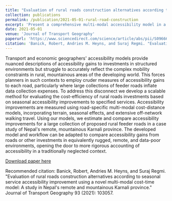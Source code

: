 ```yaml
---
title: "Evaluation of rural roads construction alternatives according to seasonal service accessibility improvement using a novel multi-modal cost-time model: A study in Nepal's remote and mountainous Karnali province"
collection: publications
permalink: /publication/2021-05-01-rural-road-construction
excerpt: 'Present a comprehensive multi-modal accessibility model in a rural, mountainous, developing-world mobility context.'
date: 2021-05-01
venue: 'Journal of Transport Geography'
paperurl: 'https://www.sciencedirect.com/science/article/abs/pii/S0966692321001101'
citation: 'Banick, Robert, Andries M. Heyns, and Suraj Regmi. "Evaluation of rural roads construction alternatives according to seasonal service accessibility improvement using a novel multi-modal cost-time model: A study in Nepal's remote and mountainous Karnali province." Journal of Transport Geography 93 (2021): 103057.'
---
```

Transport and economic geographers' accessibility models provide nuanced descriptions of accessibility gains to investments in structured environments but struggle to accurately reflect the complex mobility constraints in rural, mountainous areas of the developing world. This forces planners in such contexts to employ cruder measures of accessibility gains to each road, particularly where large collections of feeder roads inflate data collection expenses. To address this disconnect we develop a scalable method for evaluating the cost-efficiency of rural roads investments based on seasonal accessibility improvements to specified services. Accessibility improvements are measured using road-specific multi-modal cost-distance models, incorporating terrain, seasonal effects, and extensive off-network walking travel. Using our models, we estimate and compare accessibility improvements for a large collection of proposed rural feeder roads in a case study of Nepal's remote, mountainous Karnali province. The developed model and workflow can be adapted to compare accessibility gains from roads or other investments in equivalently rugged, remote, and data-poor environments, opening the door to more rigorous accounting of accessibility in a traditionally neglected context.

[Download paper here](https://www.sciencedirect.com/science/article/abs/pii/S0966692321001101)

Recommended citation: Banick, Robert, Andries M. Heyns, and Suraj Regmi. "Evaluation of rural roads construction alternatives according to seasonal service accessibility improvement using a novel multi-modal cost-time model: A study in Nepal's remote and mountainous Karnali province." Journal of Transport Geography 93 (2021): 103057.